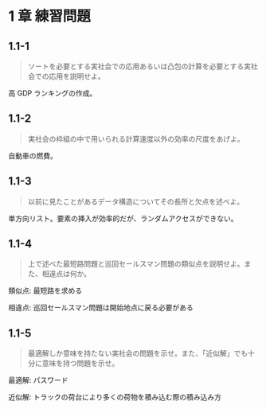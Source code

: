 # 1 章 練習問題

## 1.1-1

> ソートを必要とする実社会での応用あるいは凸包の計算を必要とする実社会での応用を説明せよ。

高 GDP ランキングの作成。

## 1.1-2

> 実社会の枠組の中で用いられる計算速度以外の効率の尺度をあげよ。

自動車の燃費。

## 1.1-3

> 以前に見たことがあるデータ構造についてその長所と欠点を述べよ。

単方向リスト。要素の挿入が効率的だが、ランダムアクセスができない。

## 1.1-4

> 上で述べた最短路問題と巡回セールスマン問題の類似点を説明せよ。また、相違点は何か。

類似点: 最短路を求める

相違点: 巡回セールスマン問題は開始地点に戻る必要がある

## 1.1-5

> 最適解しか意味を持たない実社会の問題を示せ。また、「近似解」でも十分に意味を持つ問題を示せ。

最適解: パスワード

近似解: トラックの荷台により多くの荷物を積み込む際の積み込み方
